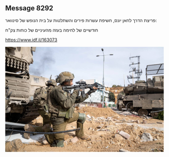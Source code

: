## Message 8292

פריצת הדרך לחאן יונס, חשיפת עשרות פירים והשתלטות על בית הנופש של סינוואר:

חודשיים של לחימה בעזה מהעיניים של כוחות צק"ח

https://www.idf.il/163073

![Photo](./8292/8292_photo.jpg)
